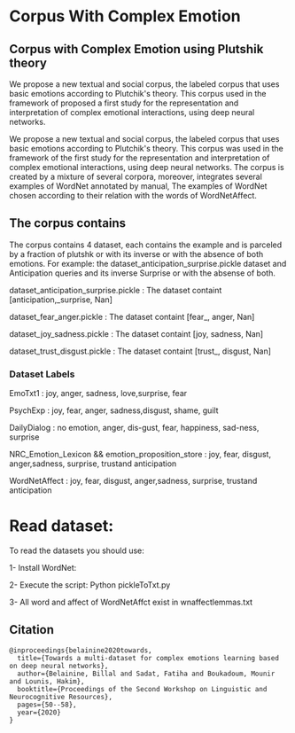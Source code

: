 # Corpus With Complex Emotion
## Corpus with Complex Emotion using Plutshik theory
We propose a new textual and social corpus, the labeled corpus that uses basic emotions according to Plutchik's theory. This corpus used in the framework of proposed a first study for the representation and interpretation of complex emotional interactions, using deep neural networks.

We propose a new textual and social corpus, the labeled corpus that uses basic emotions according to Plutchik's theory. This corpus was used in the framework of the first study for the representation and interpretation of complex emotional interactions, using deep neural networks.
The corpus is created by a mixture of several corpora, moreover, integrates several examples of WordNet annotated by manual, The examples of WordNet chosen according to their relation with the words of WordNetAffect.

## The corpus contains 

The corpus contains 4 dataset, each contains the example and is parceled by a fraction of plutshk or with its inverse or with the absence of both emotions.
For example: the dataset_anticipation_surprise.pickle dataset and Anticipation queries and its inverse Surprise or with the absense of both.

dataset_anticipation_surprise.pickle	: The dataset containt [anticipation,_surprise, Nan]

dataset_fear_anger.pickle		: The dataset containt [fear_, anger, Nan]

dataset_joy_sadness.pickle	: The dataset containt [joy, sadness, Nan]

dataset_trust_disgust.pickle	: The dataset containt [trust_, disgust, Nan]

### Dataset      Labels 

EmoTxt1        : joy, anger, sadness, love,surprise, fear

PsychExp       : joy, fear, anger, sadness,disgust, shame, guilt

DailyDialog    : no emotion, anger, dis-gust, fear, happiness, sad-ness, surprise

NRC_Emotion_Lexicon && emotion_proposition_store : joy, fear, disgust, anger,sadness,  surprise,  trustand anticipation

WordNetAffect : joy, fear, disgust, anger,sadness,  surprise,  trustand anticipation

# Read dataset:

To read the datasets you should use:

1- Install WordNet:

2- Execute the script: Python pickleToTxt.py

3- All word and affect of WordNetAffct exist in wnaffectlemmas.txt

## Citation
```
@inproceedings{belainine2020towards,
  title={Towards a multi-dataset for complex emotions learning based on deep neural networks},
  author={Belainine, Billal and Sadat, Fatiha and Boukadoum, Mounir and Lounis, Hakim},
  booktitle={Proceedings of the Second Workshop on Linguistic and Neurocognitive Resources},
  pages={50--58},
  year={2020}
}
```

